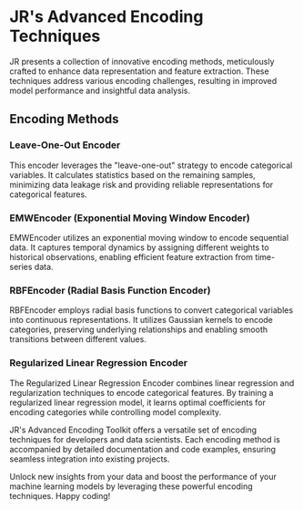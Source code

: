 # JR's Advanced Encoding Techniques

JR presents a collection of innovative encoding methods, meticulously crafted to enhance data representation and feature extraction. These techniques address various encoding challenges, resulting in improved model performance and insightful data analysis.

## Encoding Methods

### Leave-One-Out Encoder

This encoder leverages the "leave-one-out" strategy to encode categorical variables. It calculates statistics based on the remaining samples, minimizing data leakage risk and providing reliable representations for categorical features.

### EMWEncoder (Exponential Moving Window Encoder)

EMWEncoder utilizes an exponential moving window to encode sequential data. It captures temporal dynamics by assigning different weights to historical observations, enabling efficient feature extraction from time-series data.

### RBFEncoder (Radial Basis Function Encoder)

RBFEncoder employs radial basis functions to convert categorical variables into continuous representations. It utilizes Gaussian kernels to encode categories, preserving underlying relationships and enabling smooth transitions between different values.

### Regularized Linear Regression Encoder

The Regularized Linear Regression Encoder combines linear regression and regularization techniques to encode categorical features. By training a regularized linear regression model, it learns optimal coefficients for encoding categories while controlling model complexity.

JR's Advanced Encoding Toolkit offers a versatile set of encoding techniques for developers and data scientists. Each encoding method is accompanied by detailed documentation and code examples, ensuring seamless integration into existing projects.

Unlock new insights from your data and boost the performance of your machine learning models by leveraging these powerful encoding techniques. Happy coding!
